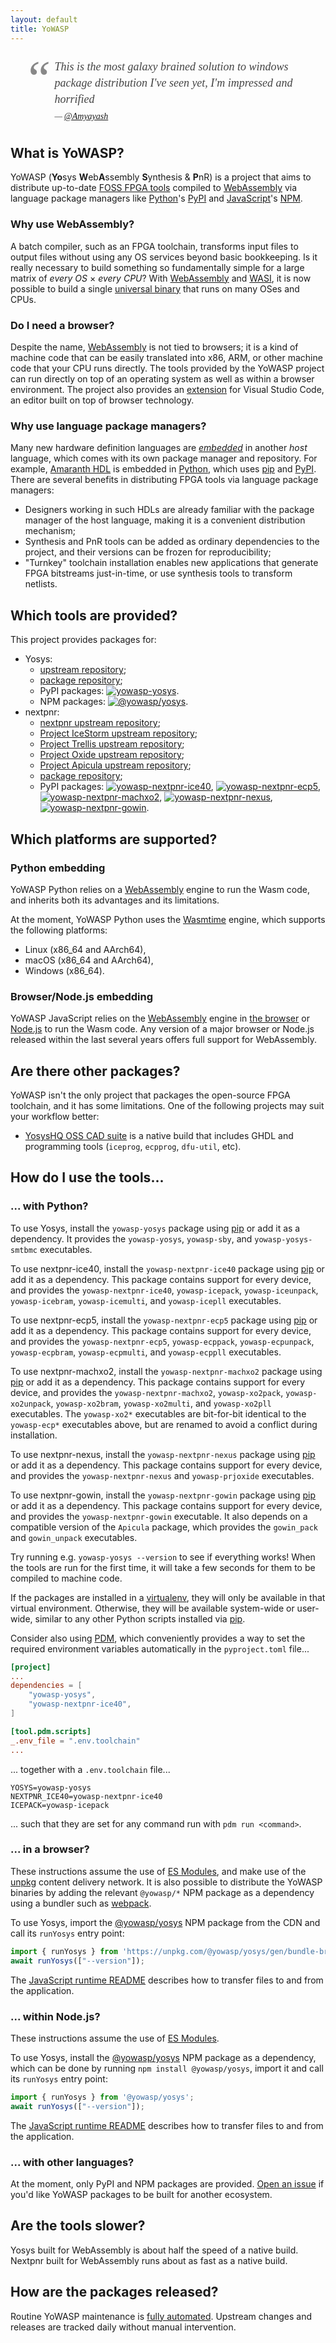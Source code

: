 ```yaml
---
layout: default
title: YoWASP
---
```


<style type="text/css">
blockquote {
  position: relative;
  padding: 0.35em 0px 0.35em 40px;
  line-height: 1.45;
  font-family: Georgia, serif;
  font-size: 18px;
  font-style: italic;
  color: #444;
  border: none;
}

blockquote:before {
  display: block;
  position: absolute;
  left: -20px;
  top: -20px;
  padding-left: 10px;
  content: "\201C";
  font-size: 80px;
  color: #888;
}

blockquote cite {
  display: block;
  margin-top: 5px;
  font-size: 14px;
}

blockquote cite:before {
  content: "\2014 \2009";
}

img.badge {
  padding: 0;
  margin: 0;
  border: none;
  top: 4px;
}

img.fossi-logo {
  padding: 0;
  margin: 0;
  border: none;
  top: 9px;
  margin-right: 10px;
  box-shadow: none;
}
</style>
<blockquote>
This is the most galaxy brained solution to windows package distribution I've seen yet, I'm impressed and horrified
<cite><a href="https://twitter.com/Amyayash">@Amyayash</a><!-- https://twitter.com/Amyayash/status/1320142568433340417 --></cite>
</blockquote>

## What is YoWASP?

YoWASP (**Yo**sys **W**eb**A**ssembly **S**ynthesis & **P**nR) is a project that aims to distribute up-to-date [FOSS FPGA tools][yosyshq] compiled to [WebAssembly][] via language package managers like [Python][]'s [PyPI][] and [JavaScript][]'s [NPM][].

[yosyshq]: https://github.com/YosysHQ/
[webassembly]: https://webassembly.org/
[python]: https://python.org/
[pypi]: https://pypi.org/
[javascript]: https://developer.mozilla.org/en-US/docs/Web/javascript
[npm]: https://npmjs.org/

### Why use WebAssembly?

A batch compiler, such as an FPGA toolchain, transforms input files to output files without using any OS services beyond basic bookkeeping. Is it really necessary to build something so fundamentally simple for a large matrix of *every OS* × *every CPU*? With [WebAssembly][] and [WASI][], it is now possible to build a single [universal binary][universal] that runs on many OSes and CPUs.

[wasi]: https://wasi.dev/
[universal]: https://kripken.github.io/talks/2020/universal.html

### Do I need a browser?

Despite the name, [WebAssembly][] is not tied to browsers; it is a kind of machine code that can be easily translated into x86, ARM, or other machine code that your CPU runs directly. The tools provided by the YoWASP project can run directly on top of an operating system as well as within a browser environment. The project also provides an [extension][vscode-ext] for Visual Studio Code, an editor built on top of browser technology.

[vscode-ext]: https://marketplace.visualstudio.com/items?itemName=yowasp.toolchain

### Why use language package managers?

Many new hardware definition languages are *[embedded][edsl]* in another *host* language, which comes with its own package manager and repository. For example, [Amaranth HDL][] is embedded in [Python][], which uses [pip][] and [PyPI][]. There are several benefits in distributing FPGA tools via language package managers:
  * Designers working in such HDLs are already familiar with the package manager of the host language, making it is a convenient distribution mechanism;
  * Synthesis and PnR tools can be added as ordinary dependencies to the project, and their versions can be frozen for reproducibility;
  * "Turnkey" toolchain installation enables new applications that generate FPGA bitstreams just-in-time, or use synthesis tools to transform netlists.

[edsl]: https://en.wikipedia.org/wiki/eDSL
[amaranth hdl]: https://github.com/amaranth-lang/amaranth
[pip]: https://pip.pypa.io/

## Which tools are provided?

This project provides packages for:

  * Yosys:
    * [upstream repository][yosys];
    * [package repository][yosys-pkg];
    * PyPI packages: [<img src="https://img.shields.io/pypi/v/yowasp-yosys?label=yowasp-yosys&color=green" alt="yowasp-yosys" class="badge">](https://pypi.org/project/yowasp-yosys/).
    * NPM packages: [<img src="https://img.shields.io/npm/v/@yowasp/yosys?label=@yowasp/yosys&color=green" alt="@yowasp/yosys" class="badge">](https://npmjs.com/package/@yowasp/yosys).
  * nextpnr:
    * [nextpnr upstream repository][nextpnr];
    * [Project IceStorm upstream repository][icestorm];
    * [Project Trellis upstream repository][trellis];
    * [Project Oxide upstream repository][oxide];
    * [Project Apicula upstream repository][apicula];
    * [package repository][nextpnr-pkg];
    * PyPI packages: [<img src="https://img.shields.io/pypi/v/yowasp-nextpnr-ice40?label=yowasp-nextpnr-ice40&color=green" alt="yowasp-nextpnr-ice40" class="badge">](https://pypi.org/project/yowasp-nextpnr-ice40/), [<img src="https://img.shields.io/pypi/v/yowasp-nextpnr-ecp5?label=yowasp-nextpnr-ecp5&color=green" alt="yowasp-nextpnr-ecp5" class="badge">](https://pypi.org/project/yowasp-nextpnr-ecp5/), [<img src="https://img.shields.io/pypi/v/yowasp-nextpnr-machxo2?label=yowasp-nextpnr-machxo2&color=green" alt="yowasp-nextpnr-machxo2" class="badge">](https://pypi.org/project/yowasp-nextpnr-machxo2/), [<img src="https://img.shields.io/pypi/v/yowasp-nextpnr-nexus?label=yowasp-nextpnr-nexus&color=green" alt="yowasp-nextpnr-nexus" class="badge">](https://pypi.org/project/yowasp-nextpnr-nexus/), [<img src="https://img.shields.io/pypi/v/yowasp-nextpnr-gowin?label=yowasp-nextpnr-gowin&color=green" alt="yowasp-nextpnr-gowin" class="badge">](https://pypi.org/project/yowasp-nextpnr-gowin/).

[yosys]: https://yosyshq.net/yosys/
[nextpnr]: https://github.com/YosysHQ/nextpnr/
[icestorm]: https://github.com/YosysHQ/icestorm/
[trellis]: https://github.com/YosysHQ/prjtrellis/
[oxide]: https://github.com/gatecat/prjoxide
[apicula]: https://github.com/YosysHQ/apicula

[yosys-pkg]: https://github.com/YoWASP/yosys
[nextpnr-pkg]: https://github.com/YoWASP/nextpnr

## Which platforms are supported?

### Python embedding

YoWASP Python relies on a [WebAssembly][] engine to run the Wasm code, and inherits both its advantages and its limitations.

At the moment, YoWASP Python uses the [Wasmtime][] engine, which supports the following platforms:

  * Linux (x86_64 and AArch64),
  * macOS (x86_64 and AArch64),
  * Windows (x86_64).

[wasmtime]: http://wasmtime.dev/

### Browser/Node.js embedding

YoWASP JavaScript relies on the [WebAssembly][] engine in [the browser](https://caniuse.com/wasm) or [Node.js](https://nodejs.org/) to run the Wasm code. Any version of a major browser or Node.js released within the last several years offers full support for WebAssembly.

## Are there other packages?

YoWASP isn't the only project that packages the open-source FPGA toolchain, and it has some limitations. One of the following projects may suit your workflow better:

  * [YosysHQ OSS CAD suite][hqtools] is a native build that includes GHDL and programming tools (`iceprog`, `ecpprog`, `dfu-util`, etc).

[hqtools]: https://github.com/YosysHQ/oss-cad-suite-build

## How do I use the tools...

### ... with Python?

To use Yosys, install the `yowasp-yosys` package using [pip][] or add it as a dependency. It provides the `yowasp-yosys`, `yowasp-sby`, and `yowasp-yosys-smtbmc` executables.

To use nextpnr-ice40, install the `yowasp-nextpnr-ice40` package using [pip][] or add it as a dependency. This package contains support for every device, and provides the `yowasp-nextpnr-ice40`, `yowasp-icepack`, `yowasp-iceunpack`, `yowasp-icebram`, `yowasp-icemulti`, and `yowasp-icepll` executables.

To use nextpnr-ecp5, install the `yowasp-nextpnr-ecp5` package using [pip][] or add it as a dependency. This package contains support for every device, and provides the `yowasp-nextpnr-ecp5`, `yowasp-ecppack`, `yowasp-ecpunpack`, `yowasp-ecpbram`, `yowasp-ecpmulti`, and `yowasp-ecppll` executables.

To use nextpnr-machxo2, install the `yowasp-nextpnr-machxo2` package using [pip][] or add it as a dependency. This package contains support for every device, and provides the `yowasp-nextpnr-machxo2`, `yowasp-xo2pack`, `yowasp-xo2unpack`, `yowasp-xo2bram`, `yowasp-xo2multi`, and `yowasp-xo2pll` executables. The `yowasp-xo2*` executables are bit-for-bit identical to the `yowasp-ecp*` executables above, but are renamed to avoid a conflict during installation.

To use nextpnr-nexus, install the `yowasp-nextpnr-nexus` package using [pip] or add it as a dependency. This package contains support for every device, and provides the `yowasp-nextpnr-nexus` and `yowasp-prjoxide` executables.

To use nextpnr-gowin, install the `yowasp-nextpnr-gowin` package using [pip] or add it as a dependency. This package contains support for every device, and provides the `yowasp-nextpnr-gowin` executable. It also depends on a compatible version of the `Apicula` package, which provides the `gowin_pack` and `gowin_unpack` executables.

Try running e.g. `yowasp-yosys --version` to see if everything works! When the tools are run for the first time, it will take a few seconds for them to be compiled to machine code.

If the packages are installed in a [virtualenv][], they will only be available in that virtual environment. Otherwise, they will be available system-wide or user-wide, similar to any other Python scripts installed via [pip][].

Consider also using [PDM](https://pdm.fming.dev/), which conveniently provides a way to set the required environment variables automatically in the `pyproject.toml` file...

```toml
[project]
...
dependencies = [
    "yowasp-yosys",
    "yowasp-nextpnr-ice40",
]

[tool.pdm.scripts]
_.env_file = ".env.toolchain"
...
```

... together with a `.env.toolchain` file...

```
YOSYS=yowasp-yosys
NEXTPNR_ICE40=yowasp-nextpnr-ice40
ICEPACK=yowasp-icepack
```

... such that they are set for any command run with `pdm run <command>`.

[virtualenv]: https://virtualenv.pypa.io/

### ... in a browser?

These instructions assume the use of [ES Modules][esm], and make use of the [unpkg][] content delivery network. It is also possible to distribute the YoWASP binaries by adding the relevant `@yowasp/*` NPM package as a dependency using a bundler such as [webpack](https://webpack.js.org/).

To use Yosys, import the [@yowasp/yosys][] NPM package from the CDN and call its `runYosys` entry point:

```js
import { runYosys } from 'https://unpkg.com/@yowasp/yosys/gen/bundle-browser.js';
await runYosys(["--version"]);
```

The [JavaScript runtime README][runtime-js-README] describes how to transfer files to and from the application.

[esm]: https://hacks.mozilla.org/2018/03/es-modules-a-cartoon-deep-dive/
[unpkg]: https://unpkg.com/
[@yowasp/yosys]: https://www.npmjs.com/package/@yowasp/yosys
[runtime-js-README]: https://github.com/YoWASP/runtime-js#readme

### ... within Node.js?

These instructions assume the use of [ES Modules][esm].

To use Yosys, install the [@yowasp/yosys][] NPM package as a dependency, which can be done by running `npm install @yowasp/yosys`, import it and call its `runYosys` entry point:

```js
import { runYosys } from '@yowasp/yosys';
await runYosys(["--version"]);
```

The [JavaScript runtime README][runtime-js-README] describes how to transfer files to and from the application.

### ... with other languages?

At the moment, only PyPI and NPM packages are provided. [Open an issue][issue] if you'd like YoWASP packages to be built for another ecosystem.

[issue]: https://github.com/YoWASP/yowasp.github.io/issues

## Are the tools slower?

Yosys built for WebAssembly is about half the speed of a native build. Nextpnr built for WebAssembly runs about as fast as a native build.

## How are the packages released?

Routine YoWASP maintenance is [fully automated](/maintaining#maintenance-automation). Upstream changes and releases are tracked daily without manual intervention.

